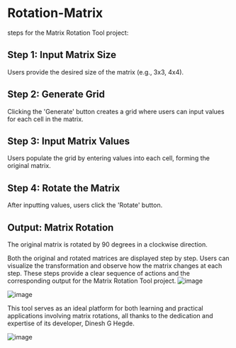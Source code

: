 # Rotation-Matrix

 steps for the Matrix Rotation Tool project:

## Step 1: Input Matrix Size

Users provide the desired size of the matrix (e.g., 3x3, 4x4).


## Step 2: Generate Grid
Clicking the 'Generate' button creates a grid where users can input values for each cell in the matrix.

## Step 3: Input Matrix Values
Users populate the grid by entering values into each cell, forming the original matrix.

## Step 4: Rotate the Matrix
After inputting values, users click the 'Rotate' button.

## Output: Matrix Rotation
The original matrix is rotated by 90 degrees in a clockwise direction.

Both the original and rotated matrices are displayed step by step.
Users can visualize the transformation and observe how the matrix changes at each step.
These steps provide a clear sequence of actions and the corresponding output for the Matrix Rotation Tool project.
![image](https://github.com/Dinesh-G-Hegde/Rotation-Matrix/assets/116798466/1b04d96e-f1f3-4e23-90de-f0e052df1316)


![image](https://github.com/Dinesh-G-Hegde/Rotation-Matrix/assets/116798466/c1d8bbe3-152a-4bc3-adcd-4fef17887370)


This tool serves as an ideal platform for both learning and practical applications involving matrix rotations, all thanks to the dedication and expertise of its developer, Dinesh G Hegde.


![image](https://github.com/Dinesh-G-Hegde/Rotation-Matrix/assets/116798466/4fe124ed-c57b-4a81-97c2-d77ecae85465)




